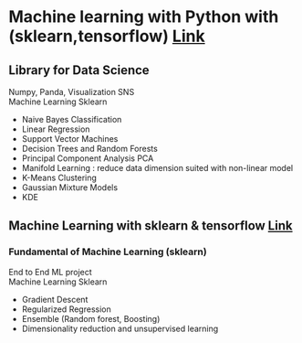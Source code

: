 # Machine learning with Python with (sklearn,tensorflow) **[Link](http://htmlpreview.github.io/?https://github.com/pkms-uchi/Machine_learning_with_Python_w_sklearn-tensorflow/blob/master/Library%20for%20Data%20Science.html)**
## Library for Data Science


Numpy, Panda, Visualization SNS  
Machine Learning Sklearn
  - Naive Bayes Classification
  - Linear Regression
  - Support Vector Machines
  - Decision Trees and Random Forests
  - Principal Component Analysis PCA
  - Manifold Learning : reduce data dimension suited with non-linear model
  - K-Means Clustering
  - Gaussian Mixture Models
  - KDE

## Machine Learning with sklearn & tensorflow **[Link](https://github.com/pkms-uchi/Machine_learning_with_Python_w_sklearn-tensorflow/blob/master/Machine%20Learning%20Fundamental(sklearn).html)**
### Fundamental of Machine Learning (sklearn)
End to End ML project  
Machine Learning Sklearn
  - Gradient Descent
  - Regularized Regression
  - Ensemble (Random forest, Boosting)
  - Dimensionality reduction and unsupervised learning
